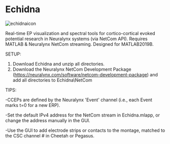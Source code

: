# Echidna
![echidnaicon](https://user-images.githubusercontent.com/55102529/150040348-91e72e6a-def2-4f63-8e05-a023b69dba8c.png)

Real-time EP visualization and spectral tools for cortico-cortical evoked potential research in Neuralynx systems (via NetCom API). Requires MATLAB & Neuralynx NetCom streaming. Designed for MATLAB2019B.

SETUP:
1. Download Echidna and unzip all directories. 
2. Download the Neuralynx NetCom Development Package (https://neuralynx.com/software/netcom-development-package) and add all directories to Echidna\NetCom

TIPS:

-CCEPs are defined by the Neuralynx 'Event' channel (i.e., each Event marks t=0 for a new ERP).

-Set the default IPv4 address for the NetCom stream in Echidna.mlapp, or change the address manually in the GUI.

-Use the GUI to add electrode strips or contacts to the montage, matched to the CSC channel # in Cheetah or Pegasus.



